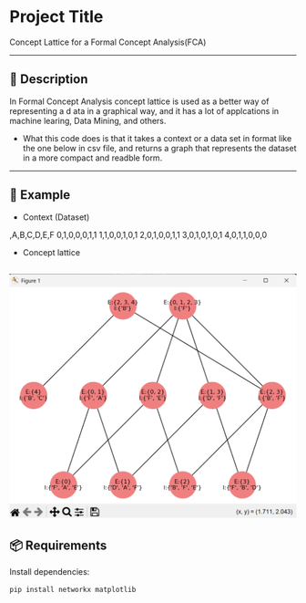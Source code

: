 # Project Title

Concept Lattice for a Formal Concept Analysis(FCA)

---

## 📘 Description

In Formal Concept Analysis concept lattice is used as a better way of representing a d
ata in a graphical way, and it has a lot of applcations in machine learing, Data Mining, and others.

- What this code does is that it takes a context or a data set in format like the one below in csv file, 
and returns a graph that represents the dataset in a more compact and readble form.


---

## 🧾 Example

- Context (Dataset)

,A,B,C,D,E,F
0,1,0,0,0,1,1
1,1,0,0,1,0,1
2,0,1,0,0,1,1
3,0,1,0,1,0,1
4,0,1,1,0,0,0
- Concept lattice

![Concept Lattice](example.png)
---

## 📦 Requirements

Install dependencies:

```bash
pip install networkx matplotlib
